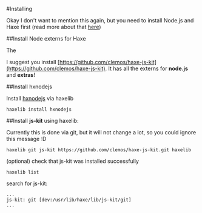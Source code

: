 #Installing

Okay I don't want to mention this again, but you need to install Node.js and Haxe first (read more about that [here](download.md))


##Install Node externs for Haxe


The 


I suggest you install [https://github.com/clemos/haxe-js-kit](https://github.com/clemos/haxe-js-kit).
It has all the externs for **node.js** and **extras**!


##Install hxnodejs

Install [hxnodejs](http://lib.haxe.org/p/hxnodejs) via haxelib

```
haxelib install hxnodejs
```


##Install **js-kit** using haxelib:

Currently this is done via git, but it will not change a lot, so you could ignore this message :D

```
haxelib git js-kit https://github.com/clemos/haxe-js-kit.git haxelib
```

(optional) check that js-kit was installed successfully

```
haxelib list
```

search for js-kit:

```
...
js-kit: git [dev:/usr/lib/haxe/lib/js-kit/git]
...
```



